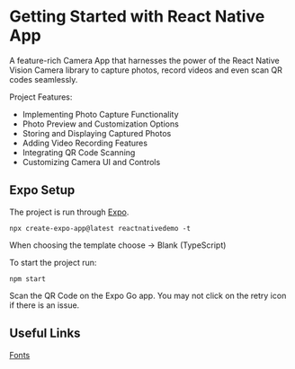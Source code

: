 # Getting Started with React Native App

A feature-rich Camera App that harnesses the power of the React Native Vision Camera library to capture photos, record videos and even scan QR codes seamlessly.

Project Features:
- Implementing Photo Capture Functionality
- Photo Preview and Customization Options
- Storing and Displaying Captured Photos
- Adding Video Recording Features
- Integrating QR Code Scanning
- Customizing Camera UI and Controls

## Expo Setup

The project is run through [Expo](https://github.com/expo/expo).

```
npx create-expo-app@latest reactnativedemo -t
```

When choosing the template choose -> Blank (TypeScript)

To start the project run:

```
npm start
```

Scan the QR Code on the Expo Go app. You may not click on the retry icon if there is an issue.

## Useful Links

[Fonts](https://docs.expo.dev/develop/user-interface/fonts/)
